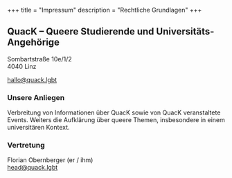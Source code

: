 +++
title = "Impressum"
description = "Rechtliche Grundlagen"
+++

## QuacK – Queere Studierende und Universitäts-Angehörige

Sombartstraße 10e/1/2<br>
4040 Linz

[hallo@quack.lgbt](mailto:QuacK%20Klub<hallo@quack.lgbt>)

### Unsere Anliegen

Verbreitung von Informationen über QuacK sowie von QuacK veranstaltete Events. Weiters die Aufklärung über queere Themen, insbesondere in einem universitären Kontext.

### Vertretung

Florian Obernberger (er / ihm)<br>
[head@quack.lgbt](mailto:QuacK%20Vorsitz<head@quack.lgbt>)
